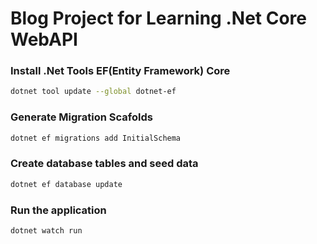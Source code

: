 # Blog Project for Learning .Net Core WebAPI

### Install .Net Tools EF(Entity Framework) Core

```sh
dotnet tool update --global dotnet-ef
```
### Generate Migration Scafolds

```sh
dotnet ef migrations add InitialSchema
```
### Create database tables and seed data

```sh
dotnet ef database update
```

### Run the application

```sh
dotnet watch run
```